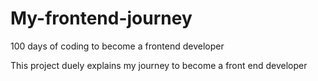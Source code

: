 # My-frontend-journey
100 days of coding to become a frontend developer


This project duely explains my journey to become a front end developer
